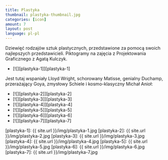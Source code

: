 ```yaml
---
title: Plastyka
thumbnail: plastyka-thumbnail.jpg
categories: [icon]
amount: 7
layout: post
language: pl-pl
---
```


Dziewięć rodzajów sztuk plastycznych, przedstawione za pomocą swoich najlepszych przedstawicieli. Piktogramy na zajęcia z Projektowania Graficznego z Agatą Kulczyk.

* [![][plastyka-1]][plastyka-1]

Jest tutaj wspaniały Lloyd Wright, schorowany Matisse, genialny Duchamp, przerażający Goya, zmysłowy Schiele i kosmo-klasyczny Michał Anioł:

* [![][plastyka-2]][plastyka-2]
* [![][plastyka-3]][plastyka-3]
* [![][plastyka-4]][plastyka-4]
* [![][plastyka-5]][plastyka-5]
* [![][plastyka-6]][plastyka-6]
* [![][plastyka-7]][plastyka-7]

[plastyka-1]: {{ site.url }}/img/plastyka-1.jpg
[plastyka-2]: {{ site.url }}/img/plastyka-2.jpg
[plastyka-3]: {{ site.url }}/img/plastyka-3.jpg
[plastyka-4]: {{ site.url }}/img/plastyka-4.jpg
[plastyka-5]: {{ site.url }}/img/plastyka-5.jpg
[plastyka-6]: {{ site.url }}/img/plastyka-6.jpg
[plastyka-7]: {{ site.url }}/img/plastyka-7.jpg